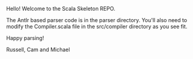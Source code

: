 Hello! Welcome to the Scala Skeleton REPO.

The Antlr based parser code is in the parser directory. You'll also need to modify the Compiler.scala file in the
src/compiler directory as you see fit.

Happy parsing!

Russell, Cam and Michael
